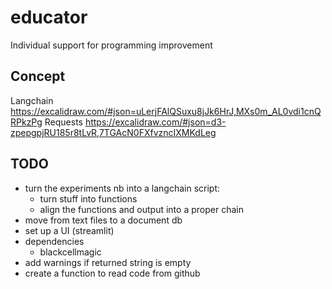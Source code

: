 # educator
Individual support for programming improvement

## Concept
Langchain
https://excalidraw.com/#json=uLerjFAlQSuxu8jJk6HrJ,MXs0m_AL0vdi1cnQRPkzPg
Requests
https://excalidraw.com/#json=d3-zpepgpjRU185r8tLvR,7TGAcN0FXfvzncIXMKdLeg

## TODO
* turn the experiments nb into a langchain script:
    * turn stuff into functions
    * align the functions and output into a proper chain
* move from text files to a document db
* set up a UI (streamlit)
* dependencies
    * blackcellmagic
* add warnings if returned string is empty
* create a function to read code from github 